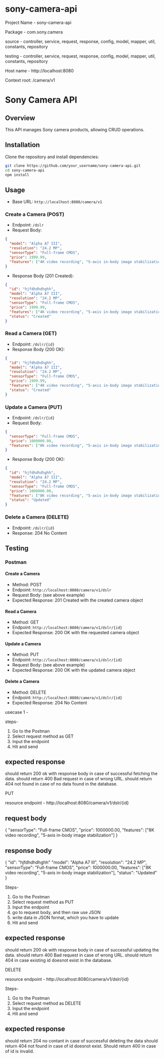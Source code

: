 # sony-camera-api

Project Name - sony-camera-api

Package - com.sony.camera

source - controller, service, request, response, config, model, mapper, util, constants, repository

testing - controller, service, request, response, config, model, mapper, util, constants, repository

Host name - http://localhost:8080

Context root: /camera/v1
# Sony Camera API

## Overview

This API manages Sony camera products, allowing CRUD operations.

## Installation

Clone the repository and install dependencies:

```bash
git clone https://github.com/your_username/sony-camera-api.git
cd sony-camera-api
npm install
```

## Usage

- Base URL: `http://localhost:8080/camera/v1`

### Create a Camera (POST)

- Endpoint: `/dslr`
- Request Body:

```json
{
  "model": "Alpha A7 III",
  "resolution": "24.2 MP",
  "sensorType": "Full-frame CMOS",
  "price": 1999.99,
  "features": ["4K video recording", "5-axis in-body image stabilization"]
}
```

- Response Body (201 Created):

```json
{
  "id": "hjfdhdhdhghh",
  "model": "Alpha A7 III",
  "resolution": "24.2 MP",
  "sensorType": "Full-frame CMOS",
  "price": 1999.99,
  "features": ["4K video recording", "5-axis in-body image stabilization"],
  "status": "Created"
}
```

### Read a Camera (GET)

- Endpoint: `/dslr/{id}`
- Response Body (200 OK):

```json
{
  "id": "hjfdhdhdhghh",
  "model": "Alpha A7 III",
  "resolution": "24.2 MP",
  "sensorType": "Full-frame CMOS",
  "price": 1999.99,
  "features": ["4K video recording", "5-axis in-body image stabilization"],
  "status": "Created"
}
```

### Update a Camera (PUT)

- Endpoint: `/dslr/{id}`
- Request Body:

```json
{
  "sensorType": "Full-frame CMOS",
  "price": 1000000.00,
  "features": ["8K video recording", "5-axis in-body image stabilization"]
}
```

- Response Body (200 OK):

```json
{
  "id": "hjfdhdhdhghh",
  "model": "Alpha A7 III",
  "resolution": "24.2 MP",
  "sensorType": "Full-frame CMOS",
  "price": 1000000.00,
  "features": ["8K video recording", "5-axis in-body image stabilization"],
  "status": "Updated"
}
```

### Delete a Camera (DELETE)

- Endpoint: `/dslr/{id}`
- Response: 204 No Content

## Testing

### Postman

#### Create a Camera

- Method: POST
- Endpoint: `http://localhost:8080/camera/v1/dslr`
- Request Body: (see above example)
- Expected Response: 201 Created with the created camera object

#### Read a Camera

- Method: GET
- Endpoint: `http://localhost:8080/camera/v1/dslr/{id}`
- Expected Response: 200 OK with the requested camera object

#### Update a Camera

- Method: PUT
- Endpoint: `http://localhost:8080/camera/v1/dslr/{id}`
- Request Body: (see above example)
- Expected Response: 200 OK with the updated camera object

#### Delete a Camera

- Method: DELETE
- Endpoint: `http://localhost:8080/camera/v1/dslr/{id}`
- Expected Response: 204 No Content

usecase 1 -

steps-
1. Go to the Postman
2. Select request method as GET
3. Input the endpoint
4. Hit and send

expected response
-----------------

should return 200 ok with response body in case of successful fetching the data.
should return 400 Bad request in case of wrong URL.
should return 404 not found in case of no data found in the database.



PUT

resource endpoint - http://localhost:8080/camera/v1/dslr/{id}

request body
------------

{
"sensorType": "Full-frame CMOS",
"price": 1000000.00,
"features": ["8K video recording", "5-axis in-body image stabilization"]
}

response body
-------------

{
"id": "hjfdhdhdhghh"
"model": "Alpha A7 III",
"resolution": "24.2 MP",
"sensorType": "Full-frame CMOS",
"price": 1000000.00,
"features": ["8K video recording", "5-axis in-body image stabilization"],
"status": "Updated"
}

Steps-
1. Go to the Postman
2. Select request method as PUT
3. Input the endpoint
4. go to request body, and then raw use JSON
5. write data in JSON format, which you have to update
6. Hit and send

expected response
-----------------

should return 200 ok with response body in case of successful updating the data.
should return 400 Bad request in case of wrong URL.
should return 404 in case existing id doesnot exist in the database.


DELETE

resource endpoint - http://localhost:8080/camera/v1/dslr/{id}

Steps-
1. Go to the Postman
2. Select request method as DELETE
3. Input the endpoint
4. Hit and send

expected response
----------------

should return 204 no contant in case of successful deleting the data
should return 404 not found in case of id doesnot exist.
Should return 400 in case of id is invalid.







